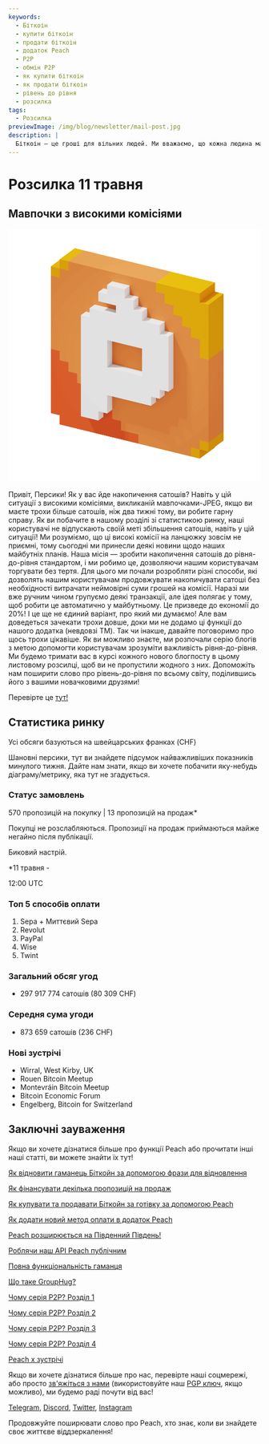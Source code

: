 ```yaml
---
keywords:
  - Біткоін
  - купити біткоін
  - продати біткоін
  - додаток Peach
  - P2P
  - обмін P2P
  - як купити біткоін
  - як продати біткоін
  - рівень до рівня
  - розсилка
tags:
  - Розсилка
previewImage: /img/blog/newsletter/mail-post.jpg
description: |
  Біткоін — це гроші для вільних людей. Ми вважаємо, що кожна людина має право вибирати, які гроші вона використовує для зберігання свого багатства, результату своєї праці, свого часу і енергії. Місія Peach — зробити свій внесок у поширення біткоїна серед людей.
---
```


# Розсилка 11 травня

## Мавпочки з високими комісіями

![підказливий підказочний біткоін гіф](/img/blog/newsletter/gif-peach.gif)

Привіт, Персики!
Як у вас йде накопичення сатошів? Навіть у цій ситуації з високими комісіями, викликаній мавпочками-JPEG, якщо ви маєте трохи більше сатошів, ніж два тижні тому, ви робите гарну справу. Як ви побачите в нашому розділі зі статистикою ринку, наші користувачі не відпускають своїй меті збільшення сатошів, навіть у цій ситуації!
Ми розуміємо, що ці високі комісії на ланцюжку зовсім не приємні, тому сьогодні ми принесли деякі новини щодо наших майбутніх планів.
Наша місія — зробити накопичення сатошів до рівня-до-рівня стандартом, і ми робимо це, дозволяючи нашим користувачам торгувати без тертя.
Для цього ми почали розробляти різні способи, які дозволять нашим користувачам продовжувати накопичувати сатоші без необхідності витрачати неймовірні суми грошей на комісії.
Наразі ми вже ручним чином групуємо деякі транзакції, але ідея полягає у тому, щоб робити це автоматично у майбутньому. Це призведе до економії до 20%!
І це ще не єдиний варіант, про який ми думаємо! Але вам доведеться зачекати трохи довше, доки ми не додамо ці функції до нашого додатка (невдовзі TM).
Так чи інакше, давайте поговоримо про щось трохи цікавіше. Як ви можливо знаєте, ми розпочали серію блогів з метою допомогти користувачам зрозуміти важливість рівня-до-рівня. Ми будемо тримати вас в курсі кожного нового блогпосту в цьому листовому розсилці, щоб ви не пропустили жодного з них.
Допоможіть нам поширити слово про рівень-до-рівня по всьому світу, поділившись його з вашими новачковими друзями!

Перевірте це [тут!](https://peachbitcoin.com/uk/blog/why-p2p-chapter-1/)

## Статистика ринку

Усі обсяги базуються на швейцарських франках (CHF)

Шановні персики, тут ви знайдете підсумок найважливіших показників минулого тижня. Дайте нам знати, якщо ви хочете побачити яку-небудь діаграму/метрику, яка тут не згадується.

### Статус замовлень

570 пропозицій на покупку | 13 пропозицій на продаж\*

Покупці не розслабляються.
Пропозиції на продаж приймаються майже негайно після публікації.

Биковий настрій.

\*11 травня -

 12:00 UTC

### Топ 5 способів оплати

1. Sepa + Миттєвий Sepa
2. Revolut
3. PayPal
4. Wise
5. Twint

### Загальний обсяг угод

- 297 917 774 сатошів (80 309 CHF)

### Середня сума угоди

- 873 659 сатошів (236 CHF)

### Нові зустрічі

- Wirral, West Kirby, UK
- Rouen Bitcoin Meetup
- Montevráin Bitcoin Meetup
- Bitcoin Economic Forum
- Engelberg, Bitcoin for Switzerland

## Заключні зауваження

Якщо ви хочете дізнатися більше про функції Peach або прочитати інші наші статті, ви можете знайти їх тут!

[Як відновити гаманець Біткойн за допомогою фрази для відновлення](https://peachbitcoin.com/uk/blog/how-to-restore-peach-wallet/)

[Як фінансувати декілька пропозицій на продаж](https://peachbitcoin.com/uk/blog/funding-multiple-sell-offers/)

[Як купувати та продавати Біткойн за готівку за допомогою Peach](https://peachbitcoin.com/uk/blog/how-to-buy-and-sell-bitcoin-with-cash-using-peach/)

[Як додати новий метод оплати в додаток Peach](https://peachbitcoin.com/uk/blog/how-to-add-a-payment-method/)

[Peach розширюється на Південний Південь!](https://peachbitcoin.com/uk/blog/peach-expands-to-the-global-south/)

[Роблячи наш API Peach публічним](https://peachbitcoin.com/uk/blog/making-our-peach-api-public/)

[Повна функціональність гаманця](https://peachbitcoin.com/uk/blog/full-wallet-functionality/)

[Що таке GroupHug?](https://peachbitcoin.com/uk/blog/group-hug/)

[Чому серія P2P? Розділ 1](https://peachbitcoin.com/uk/blog/why-p2p-chapter-1/)

[Чому серія P2P? Розділ 2](https://peachbitcoin.com/uk/blog/why-p2p-chapter-2/)

[Чому серія P2P? Розділ 3](https://peachbitcoin.com/uk/blog/why-p2p-chapter-3-circular-economies/)

[Чому серія P2P? Розділ 4](https://peachbitcoin.com/uk/blog/why-p2p-chapter-4-chains-of-trust/)

[Peach x зустрічі](https://peachbitcoin.com/uk/blog/peach-for-meetups/)

Якщо ви хочете дізнатися більше про нас, перевірте наші соцмережі, або просто [зв'яжіться з нами](mailto:hello@peachbitcoin.com) (використовуйте наш [PGP ключ](https://keys.openpgp.org/vks/v1/by-fingerprint/48339A19645E2E53488E0E5479E1B270FACD1BD2), якщо можливо), ми будемо раді почути від вас!

[Telegram](https://t.me/peachtopeach), [Discord](https://discord.gg/ypeHz3SW54), [Twitter](https://twitter.com/peachbitcoin), [Instagram](https://instagram.com/peachbitcoin)

Продовжуйте поширювати слово про Peach, хто знає, коли ви знайдете своє життєве віддзеркалення!
